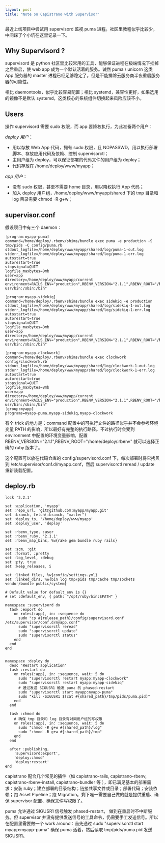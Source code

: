```yaml
---
layout: post
title: "Note on Capistrano with Supervisor"
---
```


最近上线项目中尝试用 supervisord 监视 puma 进程。社区里教程似乎比较少，中间踩了个小坑在这里记录一下。

## Why Supervisord ?

supervisord 是 python 社区里比较常用的工具，能够保证进程在极端情况下挂掉之后重启，使 web app 成为一个默认活着的服务。诚然 puma / unicorn 这类 App 服务器的 master 进程已经足够稳定了，但是不能排除云服务商半夜重启服务器的可能性。

相比 daemontools，似乎比较容易配置；相比 systemd，兼容性更好，如果选用的镜像不是默认 systemd，这类核心的系统组件切换起来风险应该不小。

## Users

操作 supervisord 需要 sudo 权限，而 app 要降权执行，为此准备两个用户：

*deploy 用户*：

- 用以存放 Web App 代码，拥有 sudo 权限，且 NOPASSWD，用以执行部署脚本、存放应用代码及依赖、控制 supervisorctl；
- 主用户组为 deploy，可以保证部署的代码文件的用户组为 deploy；
- 代码存放在 /home/deploy/www/myapp；

*app 用户*：

- 没有 sudo 权限，甚至不需要 home 目录，用以降权执行 App 代码；
- 加入 deploy 用户组，/home/deploy/www/myapp/shared 下的 tmp 目录和 log 目录需要 chmod -R g+w；

## supervisor.conf

假设项目中有三个 daemon：

```
[program:myapp-puma]
command=/home/deploy/.rbenv/shims/bundle exec puma -e production -S tmp/pids -C config/puma.rb
stdout_logfile=/home/deploy/www/myapp/shared/log/puma-1-out.log
stderr_logfile=/home/deploy/www/myapp/shared/log/puma-1-err.log
autostart=true
autorestart=true
stopsignal=QUIT
logfile_maxbytes=8mb
user=app
directory=/home/deploy/www/myapp/current
environment=RAILS_ENV="production",RBENV_VERSION="2.1.1",RBENV_ROOT="/home/deploy/.rbenv",PATH="/home/app/.rbenv/bin:/home/app/.rbenv/shims:/home/app/.rbenv/bin:/usr/local/sbin:/usr/local/bin:/usr/sbin:/ usr/bin:/sbin:/bin"

[program:myapp-sidekiq]
command=/home/deploy/.rbenv/shims/bundle exec sidekiq -e production
stdout_logfile=/home/deploy/www/myapp/shared/log/sidekiq-1-out.log
stderr_logfile=/home/deploy/www/myapp/shared/log/sidekiq-1-err.log
autostart=true
autorestart=true
stopsignal=QUIT
logfile_maxbytes=8mb
user=app
directory=/home/deploy/www/myapp/current
environment=RAILS_ENV="production",RBENV_VERSION="2.1.1",RBENV_ROOT="/home/deploy/.rbenv",PATH="/home/app/.rbenv/bin:/home/app/.rbenv/shims:/home/app/.rbenv/bin:/usr/local/sbin:/usr/local/bin:/usr/sbin:/ usr/bin:/sbin:/bin"

[program:myapp-clockwork]
command=/home/deploy/.rbenv/shims/bundle exec clockwork config/clockwork.rb
stdout_logfile=/home/deploy/www/myapp/shared/log/clockwork-1-out.log
stderr_logfile=/home/deploy/www/myapp/shared/log/clockwork-1-err.log
autostart=true
autorestart=true
stopsignal=QUIT
logfile_maxbytes=8mb
user=app
directory=/home/deploy/www/myapp/current
environment=RAILS_ENV="production",RBENV_VERSION="2.1.1",RBENV_ROOT="/home/deploy/.rbenv",PATH="/home/app/.rbenv/bin:/home/app/.rbenv/shims:/home/app/.rbenv/bin:/usr/local/sbin:/usr/local/bin:/usr/sbin:/ usr/bin:/sbin:/bin"
[group:myapp]
programs=myapp-puma,myapp-sidekiq,myapp-clockwork
```

有个 trick 的地方是：command 配置中的可执行文件的路径似乎并不会参考环境变量 PATH 的影响，所以最好有完整的执行路径。不过执行时会受到 environment 中配置的环境变量影响，配置 RBENV_VERSION="2.1.1",RBENV_ROOT="/home/deploy/.rbenv" 就可以选择正确的 ruby 版本了。

这个配置可以放在代码仓库的 config/supervisord.conf 下，每次部署时将它拷贝到 /etc/supervisor/conf.d/myapp.conf，然后 supervisorctl reread / update 重新装载配置。

## deploy.rb

```
lock '3.2.1'

set :application, 'myapp'
set :repo_url, 'git@github.com:myapp/myapp.git'
set :branch, fetch(:branch, "master")
set :deploy_to, '/home/deploy/www/myapp'
set :deploy_user, 'deploy'

set :rbenv_type, :user
set :rbenv_ruby, '2.1.1'
set :rbenv_map_bins, %w{rake gem bundle ruby rails}

set :scm, :git
set :format, :pretty
set :log_level, :debug
set :pty, true
set :keep_releases, 5

set :linked_files, %w{config/settings.yml}
set :linked_dirs, %w{bin log tmp/pids tmp/cache tmp/sockets vendor/bundle public/system}

# Default value for default_env is {}
# set :default_env, { path: "/opt/ruby/bin:$PATH" }

namespace :supervisord do
  task :export do
    on roles(:app), in: :sequence do
      sudo "cp #{release_path}/config/supervisord.conf /etc/supervisor/conf.d/myapp.conf"
      sudo "supervisorctl reread"
      sudo "supervisorctl update"
      sudo "supervisorctl status"
    end
  end
end


namespace :deploy do
  desc 'Restart application'
  task :restart do
    on roles(:app), in: :sequence, wait: 5 do
      sudo "supervisorctl restart myapp:myapp-clockwork"
      sudo "supervisorctl restart myapp:myapp-sidekiq"
      # 通过发送 SIGUSR1 触发 puma 的 phased-restart
      sudo "supervisorctl start myapp:myapp-puma"
      sudo "kill -SIGUSR1 $(cat #{shared_path}/tmp/pids/puma.pid)"
    end
  end

  task :chmod do
    # 确保 tmp 目录和 log 目录有对同用户组的写权限
    on roles(:app), in: :sequence, wait: 5 do
      sudo "chmod -R g+w #{shared_path}/log"
      sudo "chmod -R g+w #{shared_path}/tmp"
    end
  end

  after :publishing,
    'supervisord:export',
    'deploy:chmod'
    'deploy:restart'
end
```

capistrano 配合几个常见的插件（如 capistrano-rails, capistrano-rbenv, capistrano-rbenv-install, capistrano-bundler 等 ），即已满足基本的部署需求：安装 ruby；建立部署的目录结构；链接共享文件或目录；部署代码；安装依赖；跑 Asset Pipeline；跑 Migration。剩下唯一需要自己做的就是提供重启、确保 supervisor 配置、确保文件写权限了。

puma 允许通过 SIGUSR1 信号触发 phased-restart， 做到在重启时不中断服务。但 supervisor 并没有提供发送信号的工具命令，仍需要手工发送信号。所以在配置里需要做一个 work around：首先通过  sudo "supervisorctl start myapp:myapp-puma" 确保 puma 活着，然后读取 tmp/pids/puma.pid 发送 SIGUSR1。


